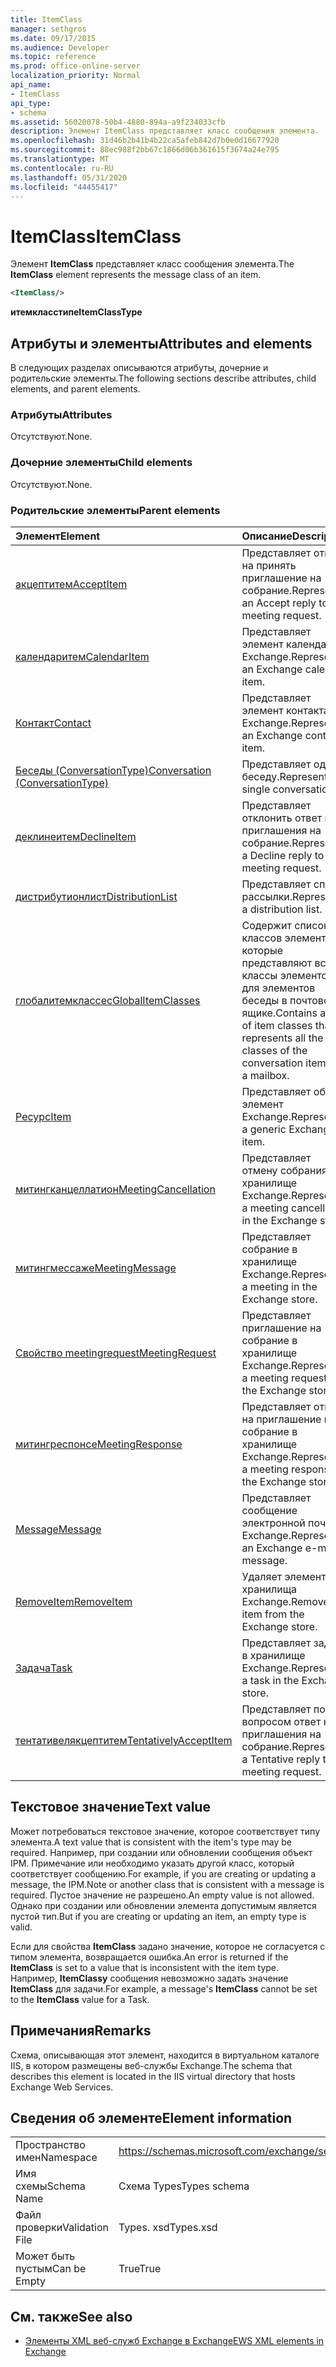 ```yaml
---
title: ItemClass
manager: sethgros
ms.date: 09/17/2015
ms.audience: Developer
ms.topic: reference
ms.prod: office-online-server
localization_priority: Normal
api_name:
- ItemClass
api_type:
- schema
ms.assetid: 56020078-50b4-4880-894a-a9f234033cfb
description: Элемент ItemClass представляет класс сообщения элемента.
ms.openlocfilehash: 31d46b2b41b4b22ca5afeb842d7b0e0d16677920
ms.sourcegitcommit: 88ec988f2bb67c1866d06b361615f3674a24e795
ms.translationtype: MT
ms.contentlocale: ru-RU
ms.lasthandoff: 05/31/2020
ms.locfileid: "44455417"
---
```

# <a name="itemclass"></a><span data-ttu-id="d84eb-103">ItemClass</span><span class="sxs-lookup"><span data-stu-id="d84eb-103">ItemClass</span></span>

<span data-ttu-id="d84eb-104">Элемент **ItemClass** представляет класс сообщения элемента.</span><span class="sxs-lookup"><span data-stu-id="d84eb-104">The **ItemClass** element represents the message class of an item.</span></span> 
  
```XML
<ItemClass/>
```

 <span data-ttu-id="d84eb-105">**итемкласстипе**</span><span class="sxs-lookup"><span data-stu-id="d84eb-105">**ItemClassType**</span></span>
## <a name="attributes-and-elements"></a><span data-ttu-id="d84eb-106">Атрибуты и элементы</span><span class="sxs-lookup"><span data-stu-id="d84eb-106">Attributes and elements</span></span>

<span data-ttu-id="d84eb-107">В следующих разделах описываются атрибуты, дочерние и родительские элементы.</span><span class="sxs-lookup"><span data-stu-id="d84eb-107">The following sections describe attributes, child elements, and parent elements.</span></span>
  
### <a name="attributes"></a><span data-ttu-id="d84eb-108">Атрибуты</span><span class="sxs-lookup"><span data-stu-id="d84eb-108">Attributes</span></span>

<span data-ttu-id="d84eb-109">Отсутствуют.</span><span class="sxs-lookup"><span data-stu-id="d84eb-109">None.</span></span>
  
### <a name="child-elements"></a><span data-ttu-id="d84eb-110">Дочерние элементы</span><span class="sxs-lookup"><span data-stu-id="d84eb-110">Child elements</span></span>

<span data-ttu-id="d84eb-111">Отсутствуют.</span><span class="sxs-lookup"><span data-stu-id="d84eb-111">None.</span></span>
  
### <a name="parent-elements"></a><span data-ttu-id="d84eb-112">Родительские элементы</span><span class="sxs-lookup"><span data-stu-id="d84eb-112">Parent elements</span></span>

|<span data-ttu-id="d84eb-113">**Элемент**</span><span class="sxs-lookup"><span data-stu-id="d84eb-113">**Element**</span></span>|<span data-ttu-id="d84eb-114">**Описание**</span><span class="sxs-lookup"><span data-stu-id="d84eb-114">**Description**</span></span>|
|:-----|:-----|
|[<span data-ttu-id="d84eb-115">акцептитем</span><span class="sxs-lookup"><span data-stu-id="d84eb-115">AcceptItem</span></span>](acceptitem.md) <br/> |<span data-ttu-id="d84eb-116">Представляет ответ на принять приглашение на собрание.</span><span class="sxs-lookup"><span data-stu-id="d84eb-116">Represents an Accept reply to a meeting request.</span></span>  <br/> |
|[<span data-ttu-id="d84eb-117">календаритем</span><span class="sxs-lookup"><span data-stu-id="d84eb-117">CalendarItem</span></span>](calendaritem.md) <br/> |<span data-ttu-id="d84eb-118">Представляет элемент календаря Exchange.</span><span class="sxs-lookup"><span data-stu-id="d84eb-118">Represents an Exchange calendar item.</span></span>  <br/> |
|[<span data-ttu-id="d84eb-119">Контакт</span><span class="sxs-lookup"><span data-stu-id="d84eb-119">Contact</span></span>](contact.md) <br/> |<span data-ttu-id="d84eb-120">Представляет элемент контакта Exchange.</span><span class="sxs-lookup"><span data-stu-id="d84eb-120">Represents an Exchange contact item.</span></span>  <br/> |
|[<span data-ttu-id="d84eb-121">Беседы (ConversationType)</span><span class="sxs-lookup"><span data-stu-id="d84eb-121">Conversation (ConversationType)</span></span>](conversation-conversationtype.md) <br/> |<span data-ttu-id="d84eb-122">Представляет одну беседу.</span><span class="sxs-lookup"><span data-stu-id="d84eb-122">Represents a single conversation.</span></span>  <br/> |
|[<span data-ttu-id="d84eb-123">деклинеитем</span><span class="sxs-lookup"><span data-stu-id="d84eb-123">DeclineItem</span></span>](declineitem.md) <br/> |<span data-ttu-id="d84eb-124">Представляет отклонить ответ на приглашения на собрание.</span><span class="sxs-lookup"><span data-stu-id="d84eb-124">Represents a Decline reply to a meeting request.</span></span>  <br/> |
|[<span data-ttu-id="d84eb-125">дистрибутионлист</span><span class="sxs-lookup"><span data-stu-id="d84eb-125">DistributionList</span></span>](distributionlist.md) <br/> |<span data-ttu-id="d84eb-126">Представляет список рассылки.</span><span class="sxs-lookup"><span data-stu-id="d84eb-126">Represents a distribution list.</span></span>  <br/> |
|[<span data-ttu-id="d84eb-127">глобалитемклассес</span><span class="sxs-lookup"><span data-stu-id="d84eb-127">GlobalItemClasses</span></span>](globalitemclasses.md) <br/> |<span data-ttu-id="d84eb-128">Содержит список классов элементов, которые представляют все классы элементов для элементов беседы в почтовом ящике.</span><span class="sxs-lookup"><span data-stu-id="d84eb-128">Contains a list of item classes that represents all the item classes of the conversation items in a mailbox.</span></span>  <br/> |
|[<span data-ttu-id="d84eb-129">Ресурс</span><span class="sxs-lookup"><span data-stu-id="d84eb-129">Item</span></span>](item.md) <br/> |<span data-ttu-id="d84eb-130">Представляет общий элемент Exchange.</span><span class="sxs-lookup"><span data-stu-id="d84eb-130">Represents a generic Exchange item.</span></span>  <br/> |
|[<span data-ttu-id="d84eb-131">митингканцеллатион</span><span class="sxs-lookup"><span data-stu-id="d84eb-131">MeetingCancellation</span></span>](meetingcancellation.md) <br/> |<span data-ttu-id="d84eb-132">Представляет отмену собрания в хранилище Exchange.</span><span class="sxs-lookup"><span data-stu-id="d84eb-132">Represents a meeting cancellation in the Exchange store.</span></span>  <br/> |
|[<span data-ttu-id="d84eb-133">митингмессаже</span><span class="sxs-lookup"><span data-stu-id="d84eb-133">MeetingMessage</span></span>](meetingmessage.md) <br/> |<span data-ttu-id="d84eb-134">Представляет собрание в хранилище Exchange.</span><span class="sxs-lookup"><span data-stu-id="d84eb-134">Represents a meeting in the Exchange store.</span></span>  <br/> |
|[<span data-ttu-id="d84eb-135">Свойство meetingrequest</span><span class="sxs-lookup"><span data-stu-id="d84eb-135">MeetingRequest</span></span>](meetingrequest.md) <br/> |<span data-ttu-id="d84eb-136">Представляет приглашение на собрание в хранилище Exchange.</span><span class="sxs-lookup"><span data-stu-id="d84eb-136">Represents a meeting request in the Exchange store.</span></span>  <br/> |
|[<span data-ttu-id="d84eb-137">митингреспонсе</span><span class="sxs-lookup"><span data-stu-id="d84eb-137">MeetingResponse</span></span>](meetingresponse.md) <br/> |<span data-ttu-id="d84eb-138">Представляет ответ на приглашение на собрание в хранилище Exchange.</span><span class="sxs-lookup"><span data-stu-id="d84eb-138">Represents a meeting response in the Exchange store.</span></span>  <br/> |
|[<span data-ttu-id="d84eb-139">Message</span><span class="sxs-lookup"><span data-stu-id="d84eb-139">Message</span></span>](message-ex15websvcsotherref.md) <br/> |<span data-ttu-id="d84eb-140">Представляет сообщение электронной почты Exchange.</span><span class="sxs-lookup"><span data-stu-id="d84eb-140">Represents an Exchange e-mail message.</span></span>  <br/> |
|[<span data-ttu-id="d84eb-141">RemoveItem</span><span class="sxs-lookup"><span data-stu-id="d84eb-141">RemoveItem</span></span>](removeitem.md) <br/> |<span data-ttu-id="d84eb-142">Удаляет элемент из хранилища Exchange.</span><span class="sxs-lookup"><span data-stu-id="d84eb-142">Removes an item from the Exchange store.</span></span>  <br/> |
|[<span data-ttu-id="d84eb-143">Задача</span><span class="sxs-lookup"><span data-stu-id="d84eb-143">Task</span></span>](task.md) <br/> |<span data-ttu-id="d84eb-144">Представляет задачу в хранилище Exchange.</span><span class="sxs-lookup"><span data-stu-id="d84eb-144">Represents a task in the Exchange store.</span></span>  <br/> |
|[<span data-ttu-id="d84eb-145">тентативелякцептитем</span><span class="sxs-lookup"><span data-stu-id="d84eb-145">TentativelyAcceptItem</span></span>](tentativelyacceptitem.md) <br/> |<span data-ttu-id="d84eb-146">Представляет под вопросом ответ на приглашения на собрание.</span><span class="sxs-lookup"><span data-stu-id="d84eb-146">Represents a Tentative reply to a meeting request.</span></span>  <br/> |
   
## <a name="text-value"></a><span data-ttu-id="d84eb-147">Текстовое значение</span><span class="sxs-lookup"><span data-stu-id="d84eb-147">Text value</span></span>

<span data-ttu-id="d84eb-148">Может потребоваться текстовое значение, которое соответствует типу элемента.</span><span class="sxs-lookup"><span data-stu-id="d84eb-148">A text value that is consistent with the item's type may be required.</span></span> <span data-ttu-id="d84eb-149">Например, при создании или обновлении сообщения объект IPM. Примечание или необходимо указать другой класс, который соответствует сообщению.</span><span class="sxs-lookup"><span data-stu-id="d84eb-149">For example, if you are creating or updating a message, the IPM.Note or another class that is consistent with a message is required.</span></span> <span data-ttu-id="d84eb-150">Пустое значение не разрешено.</span><span class="sxs-lookup"><span data-stu-id="d84eb-150">An empty value is not allowed.</span></span> <span data-ttu-id="d84eb-151">Однако при создании или обновлении элемента допустимым является пустой тип.</span><span class="sxs-lookup"><span data-stu-id="d84eb-151">But if you are creating or updating an item, an empty type is valid.</span></span>
  
<span data-ttu-id="d84eb-152">Если для свойства **ItemClass** задано значение, которое не согласуется с типом элемента, возвращается ошибка.</span><span class="sxs-lookup"><span data-stu-id="d84eb-152">An error is returned if the **ItemClass** is set to a value that is inconsistent with the item type.</span></span> <span data-ttu-id="d84eb-153">Например, **ItemClassу** сообщения невозможно задать значение **ItemClass** для задачи.</span><span class="sxs-lookup"><span data-stu-id="d84eb-153">For example, a message's **ItemClass** cannot be set to the **ItemClass** value for a Task.</span></span> 
  
## <a name="remarks"></a><span data-ttu-id="d84eb-154">Примечания</span><span class="sxs-lookup"><span data-stu-id="d84eb-154">Remarks</span></span>

<span data-ttu-id="d84eb-155">Схема, описывающая этот элемент, находится в виртуальном каталоге IIS, в котором размещены веб-службы Exchange.</span><span class="sxs-lookup"><span data-stu-id="d84eb-155">The schema that describes this element is located in the IIS virtual directory that hosts Exchange Web Services.</span></span>
  
## <a name="element-information"></a><span data-ttu-id="d84eb-156">Сведения об элементе</span><span class="sxs-lookup"><span data-stu-id="d84eb-156">Element information</span></span>

|||
|:-----|:-----|
|<span data-ttu-id="d84eb-157">Пространство имен</span><span class="sxs-lookup"><span data-stu-id="d84eb-157">Namespace</span></span>  <br/> |https://schemas.microsoft.com/exchange/services/2006/types  <br/> |
|<span data-ttu-id="d84eb-158">Имя схемы</span><span class="sxs-lookup"><span data-stu-id="d84eb-158">Schema Name</span></span>  <br/> |<span data-ttu-id="d84eb-159">Схема Types</span><span class="sxs-lookup"><span data-stu-id="d84eb-159">Types schema</span></span>  <br/> |
|<span data-ttu-id="d84eb-160">Файл проверки</span><span class="sxs-lookup"><span data-stu-id="d84eb-160">Validation File</span></span>  <br/> |<span data-ttu-id="d84eb-161">Types. xsd</span><span class="sxs-lookup"><span data-stu-id="d84eb-161">Types.xsd</span></span>  <br/> |
|<span data-ttu-id="d84eb-162">Может быть пустым</span><span class="sxs-lookup"><span data-stu-id="d84eb-162">Can be Empty</span></span>  <br/> |<span data-ttu-id="d84eb-163">True</span><span class="sxs-lookup"><span data-stu-id="d84eb-163">True</span></span>  <br/> |
   
## <a name="see-also"></a><span data-ttu-id="d84eb-164">См. также</span><span class="sxs-lookup"><span data-stu-id="d84eb-164">See also</span></span>



- [<span data-ttu-id="d84eb-165">Элементы XML веб-служб Exchange в Exchange</span><span class="sxs-lookup"><span data-stu-id="d84eb-165">EWS XML elements in Exchange</span></span>](ews-xml-elements-in-exchange.md)

